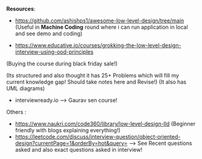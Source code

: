 **Resources**:

- https://github.com/ashishps1/awesome-low-level-design/tree/main 
(Useful in **Machine Coding** round where i can run application in local and see demo and coding)

- https://www.educative.io/courses/grokking-the-low-level-design-interview-using-ood-principles

(Buying the course during black friday sale!)

(Its structured and also thought it has 25+ Problems which will fill my current knowledge gap! Should take notes here and Revise!)
(It also has UML diagrams)

- interviewready.io --> Gaurav sen course!

Others :
- https://www.naukri.com/code360/library/low-level-design-lld (Beginner friendly with blogs explaining everything!)
- https://leetcode.com/discuss/interview-question/object-oriented-design?currentPage=1&orderBy=hot&query= --> See Recent questions asked and also exact questions asked in interview!
